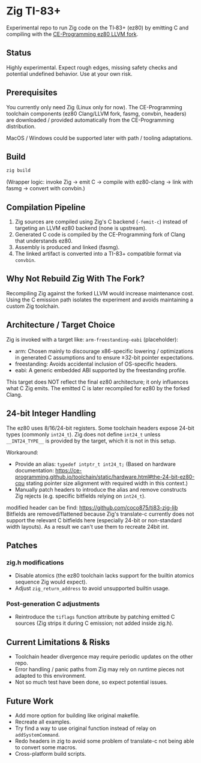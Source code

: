 # Zig TI-83+

Experimental repo to run Zig code on the TI‑83+ (ez80) by emitting C and compiling with the [CE-Programming ez80 LLVM fork](https://github.com/CE-Programming/llvm-project).

## Status

Highly experimental. Expect rough edges, missing safety checks and potential undefined behavior. Use at your own risk.

## Prerequisites

You currently only need Zig (Linux only for now). The CE-Programming toolchain components (ez80 Clang/LLVM fork, fasmg, convbin, headers) are downloaded / provided automatically from the CE-Programming distribution.

MacOS / Windows could be supported later with path / tooling adaptations.

## Build

```sh
zig build
```

(Wrapper logic: invoke Zig -> emit C -> compile with ez80-clang -> link with fasmg -> convert with convbin.)

## Compilation Pipeline

1. Zig sources are compiled using Zig's C backend (`-femit-c`) instead of targeting an LLVM ez80 backend (none is upstream).
2. Generated C code is compiled by the CE-Programming fork of Clang that understands ez80.
3. Assembly is produced and linked (fasmg).
4. The linked artifact is converted into a TI-83+ compatible format via `convbin`.

## Why Not Rebuild Zig With The Fork?

Recompiling Zig against the forked LLVM would increase maintenance cost. Using the C emission path isolates the experiment and avoids maintaining a custom Zig toolchain.

## Architecture / Target Choice

Zig is invoked with a target like: `arm-freestanding-eabi` (placeholder):

- arm: Chosen mainly to discourage x86-specific lowering / optimizations in generated C assumptions and to ensure ≥32-bit pointer expectations.
- freestanding: Avoids accidental inclusion of OS-specific headers.
- eabi: A generic embedded ABI supported by the freestanding profile.

This target does NOT reflect the final ez80 architecture; it only influences what C Zig emits. The emitted C is later recompiled for ez80 by the forked Clang.

## 24-bit Integer Handling

The ez80 uses 8/16/24-bit registers. Some toolchain headers expose 24-bit types (commonly `int24_t`). Zig does not define `int24_t` unless `__INT24_TYPE__` is provided by the target, which it is not in this setup.

Workaround:

- Provide an alias: `typedef intptr_t int24_t;` (Based on hardware documentation: https://ce-programming.github.io/toolchain/static/hardware.html#the-24-bit-ez80-cpu stating pointer size alignment with required width in this context.)
- Manually patch headers to introduce the alias and remove constructs Zig rejects (e.g. specific bitfields relying on `int24_t`).

modified header can be find: https://github.com/coco875/ti83-zig-lib
Bitfields are removed/flattened because Zig's translate-c currently does not support the relevant C bitfields here (especially 24-bit or non-standard width layouts). As a result we can't use them to recreate 24bit int.

## Patches

### zig.h modifications
- Disable atomics (the ez80 toolchain lacks support for the builtin atomics sequence Zig would expect).
- Adjust `zig_return_address` to avoid unsupported builtin usage.

### Post-generation C adjustments
- Reintroduce the `tiflags` function attribute by patching emitted C sources (Zig strips it during C emission; not added inside zig.h).

## Current Limitations & Risks

- Toolchain header divergence may require periodic updates on the other repo.
- Error handling / panic paths from Zig may rely on runtime pieces not adapted to this environment.
- Not so much test have been done, so expect potential issues.

## Future Work

- Add more option for building like original makefile.
- Recreate all examples.
- Try find a way to use original function instead of relay on `addSystemCommand`.
- Redo headers in zig to avoid some problem of translate-c not being able to convert some macros.
- Cross-platform build scripts.
